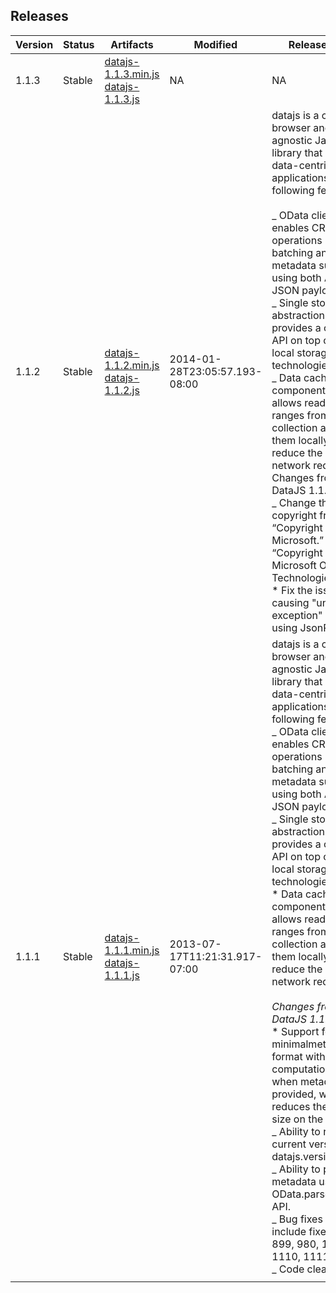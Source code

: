 ## Releases

| Version | Status | Artifacts                                                                                                                          | Modified                      | Release Notes                                                                                                                                                                                                                                                                                                                                                                                                                                                                                                                                                                                                                                                                                                                                                                                                                                                                                                                      |
| ------- | ------ | ---------------------------------------------------------------------------------------------------------------------------------- | ----------------------------- | ---------------------------------------------------------------------------------------------------------------------------------------------------------------------------------------------------------------------------------------------------------------------------------------------------------------------------------------------------------------------------------------------------------------------------------------------------------------------------------------------------------------------------------------------------------------------------------------------------------------------------------------------------------------------------------------------------------------------------------------------------------------------------------------------------------------------------------------------------------------------------------------------------------------------------------- |
| 1.1.3   | Stable | [datajs-1.1.3.min.js](./15/datajs-1.1.3.min.js) <br> [datajs-1.1.3.js](./15/datajs-1.1.3.js)                                       | NA                            | NA                                                                                                                                                                                                                                                                                                                                                                                                                                                                                                                                                                                                                                                                                                                                                                                                                                                                                                                                 |
| 1.1.2   | Stable | [datajs-1.1.2.min.js](./14/17173e5b-c465-40af-baa7-a64425a7ab76) <br> [datajs-1.1.2.js](./14/ebfa4adb-ac08-4525-948c-7b0eff88e06d) | 2014-01-28T23:05:57.193-08:00 | datajs is a cross-browser and UI agnostic JavaScript library that enables data-centric web applications with the following features:<br><br>_ OData client that enables CRUD operations including batching and metadata support using both ATOM and JSON payloads.<br>_ Single store abstraction that provides a common API on top of HTML5 local storage technologies.<br>_ Data cache component that allows reading data ranges from a collection and storing them locally to reduce the number of network requests.<br>Changes from DataJS 1.1.1 release:<br>_ Change the copyright from “Copyright (c) Microsoft.” to “Copyright (c) Microsoft Open Technologies, Inc.”. <br>\* Fix the issue of causing \"unknown exception\" when using JsonP on IE10.                                                                                                                                                                       |
| 1.1.1   | Stable | [datajs-1.1.1.min.js](./0/5e9765e6-bcb1-4ec1-88b5-0dfe98c60e64) <br> [datajs-1.1.1.js](./0/77085e23-9008-44ce-9ec4-c90cfce00726)   | 2013-07-17T11:21:31.917-07:00 | datajs is a cross-browser and UI agnostic JavaScript library that enables data-centric web applications with the following features:<br>_ OData client that enables CRUD operations including batching and metadata support using both ATOM and JSON payloads.<br>_ Single store abstraction that provides a common API on top of HTML5 local storage technologies.<br>* Data cache component that allows reading data ranges from a collection and storing them locally to reduce the number of network requests.<br><br>*Changes from DataJS 1.1.0 release*<br>* Support for Json minimalmetadata format with computation for Uris when metadata is provided, which reduces the payload size on the wire.<br>_ Ability to read current version using datajs.version.<br>_ Ability to parse XML metadata using OData.parseMetadata API.<br>_ Bug fixes that include fixes for bugs 899, 980, 1049, 1110, 1111.<br>_ Code cleanup. |
|         |        |                                                                                                                                    |                               |                                                                                                                                                                                                                                                                                                                                                                                                                                                                                                                                                                                                                                                                                                                                                                                                                                                                                                                                    |
